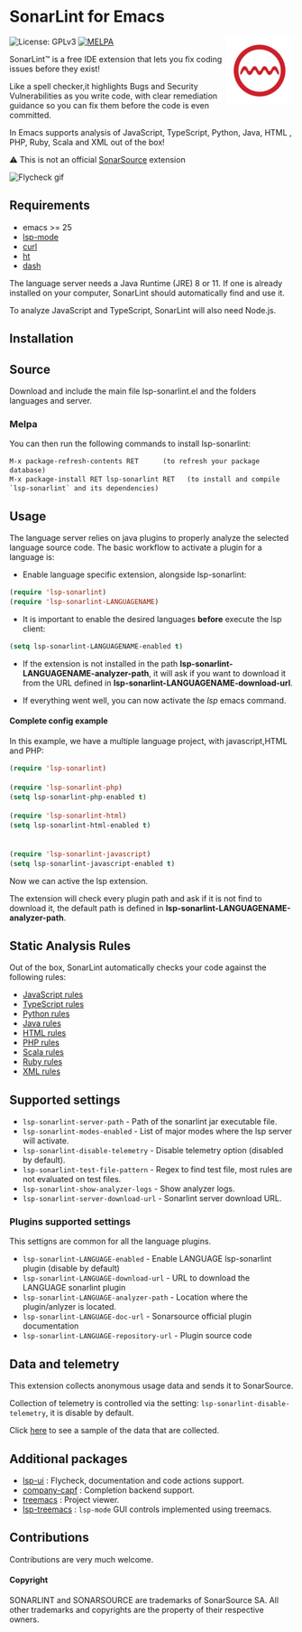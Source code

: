 # SonarLint for Emacs
![License: GPLv3](https://img.shields.io/badge/License-GPLv3-blue.svg)
[![MELPA](https://melpa.org/packages/lsp-sonarlint-badge.svg)](https://melpa.org/#/lsp-sonarlint)
<a href="https://www.sonarlint.org/"> <img align="right" width="120" src="./images/SonarLint_icon.svg"></a>



SonarLint™ is a free IDE extension that lets you fix coding issues before they exist!

Like a spell checker,it highlights Bugs and Security Vulnerabilities as you write code, with clear remediation guidance so you can fix them before the code is even committed. 

In Emacs supports analysis of JavaScript, TypeScript, Python, Java, HTML , PHP, Ruby, Scala and XML out of the box!

:warning: This is not an official [SonarSource](https://www.sonarsource.com/) extension

![Flycheck gif](https://gitlab.com/sasanidas/lsp-sonarlint/-/raw/master/examples/sonarlint-example.gif "Flycheck gif")
## Requirements

- emacs >= 25
- [lsp-mode](https://github.com/emacs-lsp/lsp-mode)
- [curl](https://curl.haxx.se/)
- [ht](https://github.com/Wilfred/ht.el)
- [dash](https://github.com/magnars/dash.el)

The language server needs a Java Runtime (JRE) 8 or 11. If one is already installed on your computer, SonarLint should automatically find and use it.

To analyze JavaScript and TypeScript, SonarLint will also need Node.js.


## Installation

## Source
Download and include the main file lsp-sonarlint.el and the folders languages and server.

### Melpa
You can then run the following commands to install lsp-sonarlint:

```
M-x package-refresh-contents RET      (to refresh your package database)
M-x package-install RET lsp-sonarlint RET   (to install and compile `lsp-sonarlint` and its dependencies)
```

## Usage
The language server relies on java plugins to properly analyze the selected language source code.
The basic workflow to activate a plugin for a language is:

 - Enable language specific extension, alongside lsp-sonarlint:

``` lisp
(require 'lsp-sonarlint)
(require 'lsp-sonarlint-LANGUAGENAME)
``` 

- It is important to enable the desired languages **before** execute the lsp client:

``` lisp
(setq lsp-sonarlint-LANGUAGENAME-enabled t)
``` 

- If the extension is not installed in the path **lsp-sonarlint-LANGUAGENAME-analyzer-path**, it will ask if you want to download it from
the URL defined in **lsp-sonarlint-LANGUAGENAME-download-url**.

- If everything went well, you can now activate the *lsp* emacs command.


#### Complete config example
In this example, we have a multiple language project, with javascript,HTML and PHP:

``` lisp
(require 'lsp-sonarlint)

(require 'lsp-sonarlint-php)
(setq lsp-sonarlint-php-enabled t)

(require 'lsp-sonarlint-html)
(setq lsp-sonarlint-html-enabled t)


(require 'lsp-sonarlint-javascript)
(setq lsp-sonarlint-javascript-enabled t)

``` 
Now we can active the lsp extension.

The extension will check every plugin path and ask if it is not find to download it,
the default path is defined in **lsp-sonarlint-LANGUAGENAME-analyzer-path**.


## Static Analysis Rules

Out of the box, SonarLint automatically checks your code against the following rules:

- [JavaScript rules](https://rules.sonarsource.com/javascript)
- [TypeScript rules](https://rules.sonarsource.com/typescript)
- [Python rules](https://rules.sonarsource.com/python)
- [Java rules](https://rules.sonarsource.com/java)
- [HTML rules](https://rules.sonarsource.com/html)
- [PHP rules](https://rules.sonarsource.com/php)
- [Scala rules](https://rules.sonarsource.com/scala)
- [Ruby rules](https://rules.sonarsource.com/ruby)
- [XML rules](https://rules.sonarsource.com/xml)

## Supported settings

* `lsp-sonarlint-server-path` - Path of the sonarlint jar executable file.
* `lsp-sonarlint-modes-enabled` - List of major modes where the lsp server will activate.
* `lsp-sonarlint-disable-telemetry` - Disable telemetry option (disabled by default).
* `lsp-sonarlint-test-file-pattern` - Regex to find test file, most rules are not evaluated on test files.
* `lsp-sonarlint-show-analyzer-logs` - Show analyzer logs.
* `lsp-sonarlint-server-download-url` - Sonarlint server download URL.

### Plugins supported settings
This settigns are common for all the language plugins.

* `lsp-sonarlint-LANGUAGE-enabled` - Enable LANGUAGE lsp-sonarlint plugin (disable by default)
* `lsp-sonarlint-LANGUAGE-download-url` - URL to download the LANGUAGE sonarlint plugin
* `lsp-sonarlint-LANGUAGE-analyzer-path` - Location where the plugin/anlyzer is located.
* `lsp-sonarlint-LANGUAGE-doc-url` - Sonarsource official plugin documentation
* `lsp-sonarlint-LANGUAGE-repository-url` - Plugin source code



## Data and telemetry

This extension collects anonymous usage data and sends it to SonarSource. 

Collection of telemetry is controlled via the setting: `lsp-sonarlint-disable-telemetry`, it is disable by default.

Click [here](https://github.com/SonarSource/sonarlint-vscode/blob/master/telemetry-sample.md) to see a sample of the data that are collected.

## Additional packages

* [lsp-ui](https://github.com/emacs-lsp/lsp-ui) : Flycheck, documentation and code actions support.
* [company-capf](https://github.com/company-mode/company-mode) : Completion backend support.
* [treemacs](https://github.com/Alexander-Miller/treemacs) : Project viewer.
* [lsp-treemacs](https://github.com/emacs-lsp/lsp-treemacs) : `lsp-mode` GUI controls implemented using treemacs.


## Contributions

Contributions are very much welcome.

#### Copyright

SONARLINT and SONARSOURCE are trademarks of SonarSource SA.
All other trademarks and copyrights are the property of their respective owners.
